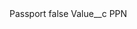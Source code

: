 <?xml version="1.0" encoding="UTF-8"?>
<CustomMetadata xmlns="http://soap.sforce.com/2006/04/metadata" xmlns:xsi="http://www.w3.org/2001/XMLSchema-instance" xmlns:xsd="http://www.w3.org/2001/XMLSchema">
    <label>Passport</label>
    <protected>false</protected>
    <values>
        <field>Value__c</field>
        <value xsi:type="xsd:string">PPN</value>
    </values>
</CustomMetadata>
